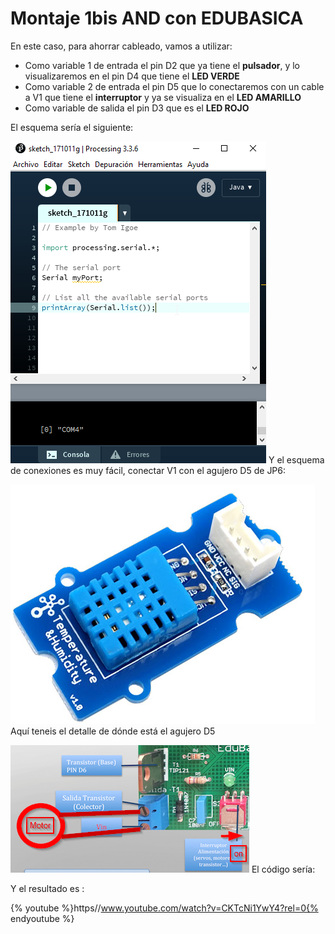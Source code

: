 
# Montaje 1bis AND con EDUBASICA

En este caso, para ahorrar cableado, vamos a utilizar:

- Como variable 1 de entrada el pin D2 que ya tiene el **pulsador**, y lo visualizaremos en el pin D4 que tiene el **LED VERDE**
- Como variable 2 de entrada el pin D5 que lo conectaremos con un cable a V1 que tiene el **interruptor** y ya se visualiza en el **LED AMARILLO**
- Como variable de salida el pin D3 que es el **LED ROJO**

El esquema sería el siguiente:

![](img/img0.png)
Y el esquema de conexiones es muy fácil, conectar V1 con el agujero D5 de JP6:

![](img/img1.png)
Aquí teneis el detalle de dónde está el agujero D5

![](img/img2.png)
El código sería:

Y el resultado es :

{% youtube %}https//www.youtube.com/watch?v=CKTcNi1YwY4?rel=0{% endyoutube %}
